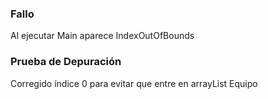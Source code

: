 ### Fallo
Al ejecutar Main aparece IndexOutOfBounds 

### Prueba de Depuración
Corregido índice 0 para evitar que entre en arrayList Equipo


